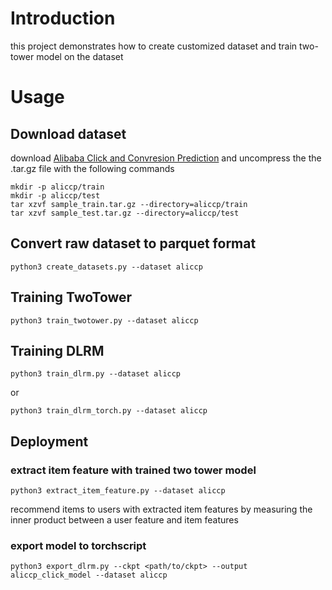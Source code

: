 # Introduction

this project demonstrates how to create customized dataset and train two-tower model on the dataset

# Usage

## Download dataset

download [Alibaba Click and Convresion Prediction](https://tianchi.aliyun.com/dataset/408) and uncompress the the .tar.gz file with the following commands

```shell
mkdir -p aliccp/train
mkdir -p aliccp/test
tar xzvf sample_train.tar.gz --directory=aliccp/train
tar xzvf sample_test.tar.gz --directory=aliccp/test
```

## Convert raw dataset to parquet format

```shell
python3 create_datasets.py --dataset aliccp
```

## Training TwoTower

```shell
python3 train_twotower.py --dataset aliccp
```

## Training DLRM

```shell
python3 train_dlrm.py --dataset aliccp
```

or

```shell
python3 train_dlrm_torch.py --dataset aliccp
```

## Deployment

### extract item feature with trained two tower model

```shell
python3 extract_item_feature.py --dataset aliccp
```

recommend items to users with extracted item features by measuring the inner product between a user feature and item features

### export model to torchscript

```shell
python3 export_dlrm.py --ckpt <path/to/ckpt> --output aliccp_click_model --dataset aliccp
```
